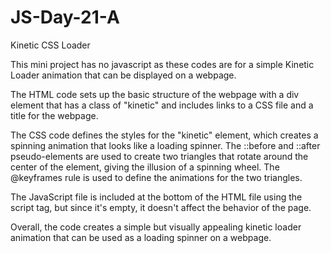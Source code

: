 # JS-Day-21-A
Kinetic CSS Loader

This mini project has no javascript as these codes are for a simple Kinetic Loader animation that can be displayed on a webpage.

The HTML code sets up the basic structure of the webpage with a div element that has a class of "kinetic" and includes links to a CSS file and a title for the webpage.

The CSS code defines the styles for the "kinetic" element, which creates a spinning animation that looks like a loading spinner. The ::before and ::after pseudo-elements are used to create two triangles that rotate around the center of the element, giving the illusion of a spinning wheel. The @keyframes rule is used to define the animations for the two triangles.

 The JavaScript file is included at the bottom of the HTML file using the script tag, but since it's empty, it doesn't affect the behavior of the page.

Overall, the code creates a simple but visually appealing kinetic loader animation that can be used as a loading spinner on a webpage.
